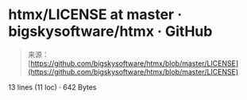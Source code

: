 <!--yml
category: 未分类
date: 2024-05-27 14:56:03
-->

# htmx/LICENSE at master · bigskysoftware/htmx · GitHub

> 来源：[https://github.com/bigskysoftware/htmx/blob/master/LICENSE](https://github.com/bigskysoftware/htmx/blob/master/LICENSE)

13 lines (11 loc) · 642 Bytes